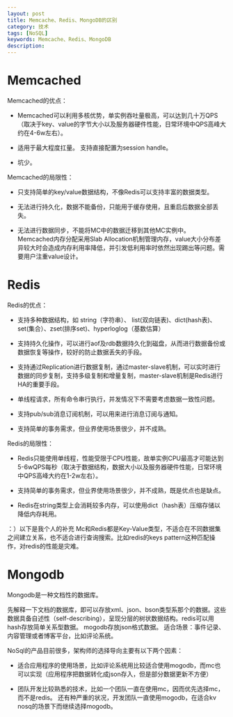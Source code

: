 ```yaml
---
layout: post
title: Memcache、Redis、MongoDB的区别
category: 技术
tags: [NoSQL]
keywords: Memcache、Redis、MongoDB
description: 
---
```


# Memcached #
Memcached的优点：

- Memcached可以利用多核优势，单实例吞吐量极高，可以达到几十万QPS（取决于key、value的字节大小以及服务器硬件性能，日常环境中QPS高峰大约在4-6w左右）。


- 适用于最大程度扛量。
支持直接配置为session handle。


- 坑少。

Memcached的局限性：


- 只支持简单的key/value数据结构，不像Redis可以支持丰富的数据类型。


- 无法进行持久化，数据不能备份，只能用于缓存使用，且重启后数据全部丢失。


- 无法进行数据同步，不能将MC中的数据迁移到其他MC实例中。
Memcached内存分配采用Slab Allocation机制管理内存，value大小分布差异较大时会造成内存利用率降低，并引发低利用率时依然出现踢出等问题。需要用户注重value设计。

# Redis #
Redis的优点： 


- 支持多种数据结构，如 string（字符串）、 list(双向链表)、dict(hash表)、set(集合）、zset(排序set)、hyperloglog（基数估算）


- 支持持久化操作，可以进行aof及rdb数据持久化到磁盘，从而进行数据备份或数据恢复等操作，较好的防止数据丢失的手段。


- 支持通过Replication进行数据复制，通过master-slave机制，可以实时进行数据的同步复制，支持多级复制和增量复制，master-slave机制是Redis进行HA的重要手段。


- 单线程请求，所有命令串行执行，并发情况下不需要考虑数据一致性问题。


- 支持pub/sub消息订阅机制，可以用来进行消息订阅与通知。


- 支持简单的事务需求，但业界使用场景很少，并不成熟。

Redis的局限性：


- Redis只能使用单线程，性能受限于CPU性能，故单实例CPU最高才可能达到5-6wQPS每秒（取决于数据结构，数据大小以及服务器硬件性能，日常环境中QPS高峰大约在1-2w左右）。


- 支持简单的事务需求，但业界使用场景很少，并不成熟，既是优点也是缺点。


- Redis在string类型上会消耗较多内存，可以使用dict（hash表）压缩存储以降低内存耗用。

：）以下是我个人的补充
Mc和Redis都是Key-Value类型，不适合在不同数据集之间建立关系，也不适合进行查询搜索。比如redis的keys pattern这种匹配操作，对redis的性能是灾难。

# Mongodb #
Mongodb是一种文档性的数据库。 

先解释一下文档的数据库，即可以存放xml、json、bson类型系那个的数据。这些数据具备自述性（self-describing），呈现分层的树状数据结构。redis可以用hash存放简单关系型数据。
mogodb存放json格式数据。
适合场景：事件记录、内容管理或者博客平台，比如评论系统。

NoSql的产品目前很多，架构师的选择导向主要有以下两个因素：


- 适合应用程序的使用场景，比如评论系统用比较适合使用mogodb，而mc也可以实现（应用程序把数据转化成json存入，但是部分数据更新不方便）


- 团队开发比较熟悉的技术，比如一个团队一直在使用mc，因而优先选择mc，而不是redis。
还有种严重的状况，开发团队一直使用mogodb，在适合kv nosq的场景下而继续选择mogodb。
